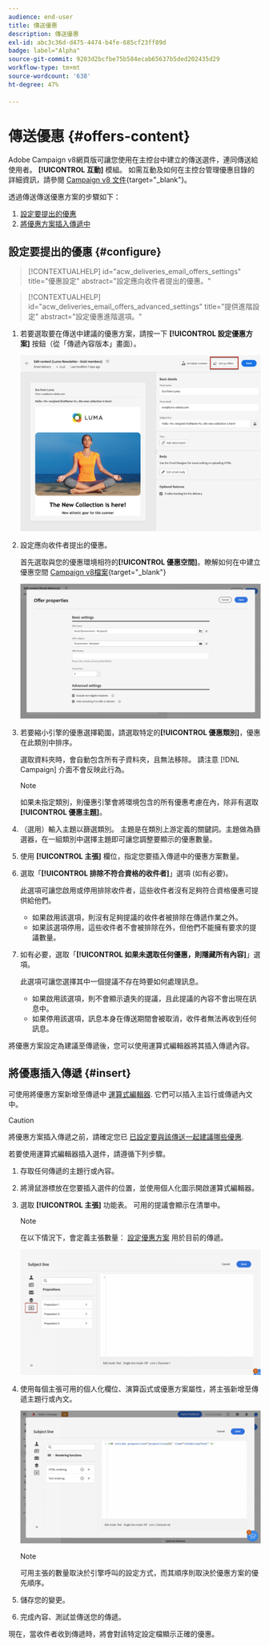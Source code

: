 ```yaml
---
audience: end-user
title: 傳送優惠
description: 傳送優惠
exl-id: abc3c36d-d475-4474-b4fe-685cf23ff89d
badge: label="Alpha"
source-git-commit: 9203d2bcfbe75b584ecab65637b5ded202435d29
workflow-type: tm+mt
source-wordcount: '638'
ht-degree: 47%

---
```



# 傳送優惠 {#offers-content}

Adobe Campaign v8網頁版可讓您使用在主控台中建立的傳送選件，連同傳送給使用者。 **[!UICONTROL 互動]** 模組。 如需互動及如何在主控台管理優惠目錄的詳細資訊，請參閱 [Campaign v8 文件](https://experienceleague.adobe.com/docs/campaign/campaign-v8/offers/interaction.html){target="_blank"}。

透過傳送傳送優惠方案的步驟如下：

1. [設定要提出的優惠](#configure)
1. [將優惠方案插入傳遞中](#insert)

## 設定要提出的優惠 {#configure}

>[!CONTEXTUALHELP]
>id="acw_deliveries_email_offers_settings"
>title="優惠設定"
>abstract="設定應向收件者提出的優惠。"

>[!CONTEXTUALHELP]
>id="acw_deliveries_email_offers_advanced_settings"
>title="提供進階設定"
>abstract="設定優惠進階選項。"

1. 若要選取要在傳送中建議的優惠方案，請按一下 **[!UICONTROL 設定優惠方案]** 按鈕（從「傳遞內容版本」畫面）。

   ![](assets/setup-offers.png)

1. 設定應向收件者提出的優惠。

   首先選取與您的優惠環境相符的&#x200B;**[!UICONTROL 優惠空間]**。瞭解如何在中建立優惠空間 [Campaign v8檔案](https://experienceleague.adobe.com/docs/campaign/campaign-v8/offers/interaction-settings/interaction-offer-spaces.html){target="_blank"}

   ![](assets/create-content-offers.png)

1. 若要縮小引擎的優惠選擇範圍，請選取特定的&#x200B;**[!UICONTROL 優惠類別]**，優惠在此類別中排序。

   選取資料夾時，會自動包含所有子資料夾，且無法移除。 請注意 [!DNL Campaign] 介面不會反映此行為。

   >[!NOTE]
   >
   >如果未指定類別，則優惠引擎會將環境包含的所有優惠考慮在內，除非有選取&#x200B;**[!UICONTROL 優惠主題]**。

1. （選用）輸入主題以篩選類別。 主題是在類別上游定義的關鍵詞。主題做為篩選器，在一組類別中選擇主題即可讓您調整要顯示的優惠數量。

1. 使用 **[!UICONTROL 主張]** 欄位，指定您要插入傳遞中的優惠方案數量。

1. 選取「**[!UICONTROL 排除不符合資格的收件者]**」選項 (如有必要)。

   此選項可讓您啟用或停用排除收件者，這些收件者沒有足夠符合資格優惠可提供給他們。

   * 如果啟用該選項，則沒有足夠提議的收件者被排除在傳遞作業之外。
   * 如果該選項停用，這些收件者不會被排除在外，但他們不能擁有要求的提議數量。

1. 如有必要，選取「**[!UICONTROL 如果未選取任何優惠，則隱藏所有內容]**」選項。

   此選項可讓您選擇其中一個提議不存在時要如何處理訊息。

   * 如果啟用該選項，則不會顯示遺失的提議，且此提議的內容不會出現在訊息中。
   * 如果停用該選項，訊息本身在傳送期間會被取消，收件者無法再收到任何訊息。

將優惠方案設定為建議至傳遞後，您可以使用運算式編輯器將其插入傳遞內容。

## 將優惠插入傳遞 {#insert}

可使用將優惠方案新增至傳遞中 [運算式編輯器](../personalization/gs-personalization.md#access). 它們可以插入主旨行或傳遞內文中。

>[!CAUTION]
>
>將優惠方案插入傳遞之前，請確定您已 [已設定要與該傳送一起建議哪些優惠](#configure).

若要使用運算式編輯器插入選件，請遵循下列步驟。

1. 存取任何傳遞的主題行或內容。

1. 將滑鼠游標放在您要插入選件的位置，並使用個人化圖示開啟運算式編輯器。

1. 選取 **[!UICONTROL 主張]** 功能表。 可用的提議會顯示在清單中。

   >[!NOTE]
   >
   >在以下情況下，會定義主張數量： [設定優惠方案](#configure) 用於目前的傳遞。

   ![](assets/offer-insertion.png)

1. 使用每個主張可用的個人化欄位、演算函式或優惠方案屬性，將主張新增至傳遞主題行或內文。

   ![](assets/offer-inserted.png)

   >[!NOTE]
   >
   >可用主張的數量取決於引擎呼叫的設定方式，而其順序則取決於優惠方案的優先順序。

1. 儲存您的變更。

1. 完成內容、測試並傳送您的傳遞。

現在，當收件者收到傳遞時，將會對該特定設定檔顯示正確的優惠。
